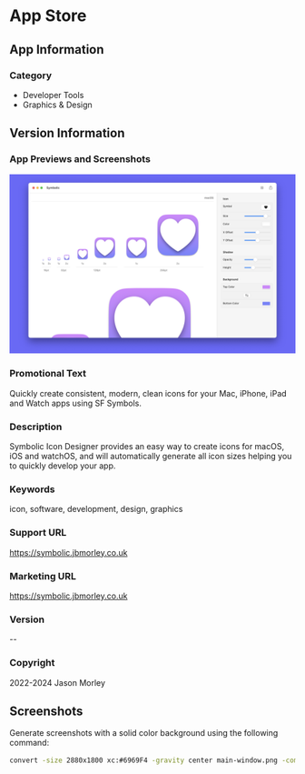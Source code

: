# App Store

## App Information

### Category

- Developer Tools
- Graphics & Design

## Version Information

### App Previews and Screenshots

![](screenshot.png)

### Promotional Text

Quickly create consistent, modern, clean icons for your Mac, iPhone, iPad and Watch apps using SF Symbols.

### Description

Symbolic Icon Designer provides an easy way to create icons for macOS, iOS and watchOS, and will automatically generate all icon sizes helping you to quickly develop your app.

### Keywords

icon, software, development, design, graphics

### Support URL

https://symbolic.jbmorley.co.uk

### Marketing URL

https://symbolic.jbmorley.co.uk

### Version

--

### Copyright

2022-2024 Jason Morley

## Screenshots

Generate screenshots with a solid color background using the following command:

```bash
convert -size 2880x1800 xc:#6969F4 -gravity center main-window.png -compose over -composite screenshot.png
```

